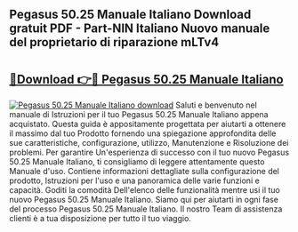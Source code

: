 ## Pegasus 50.25 Manuale Italiano Download gratuit PDF - Part-NlN Italiano Nuovo manuale del proprietario di riparazione mLTv4

# <h2><a href="http://dfet0zx.blite.top/?on=Pegasus+50.25+Manuale+Italiano">🔗Download 👉🔴 Pegasus 50.25 Manuale Italiano</a></h2>

[![Pegasus 50.25 Manuale Italiano download](https://i.imgur.com/lujVjoI.png)](http://dfet0zx.blite.top/?on=Pegasus+50.25+Manuale+Italiano)
Saluti e benvenuto nel manuale di Istruzioni per il tuo Pegasus 50.25 Manuale Italiano appena acquistato. Questa guida è appositamente progettata per aiutarti a ottenere il massimo dal tuo Prodotto fornendo una spiegazione approfondita delle sue caratteristiche, configurazione, utilizzo, Manutenzione e Risoluzione dei problemi. Per garantire Un'esperienza di successo con il tuo nuovo Pegasus 50.25 Manuale Italiano, ti consigliamo di leggere attentamente questo Manuale d'uso. Contiene informazioni dettagliate sulla configurazione del prodotto, Istruzioni per l'uso e una panoramica delle varie funzioni e capacità. Goditi la comodità Dell'elenco delle funzionalità mentre usi il tuo nuovo Pegasus 50.25 Manuale Italiano. Siamo qui per aiutarti in ogni fase del processo Pegasus 50.25 Manuale Italiano. Il nostro Team di assistenza clienti è a tua disposizione per tutto il tuo viaggio.
